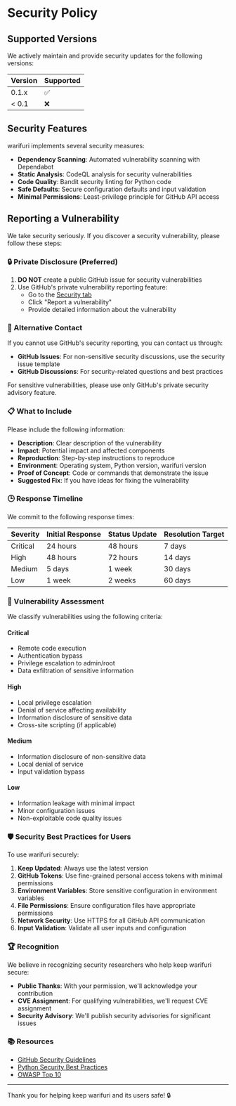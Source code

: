 # Security Policy

## Supported Versions

We actively maintain and provide security updates for the following versions:

| Version | Supported          |
| ------- | ------------------ |
| 0.1.x   | :white_check_mark: |
| < 0.1   | :x:                |

## Security Features

warifuri implements several security measures:

- **Dependency Scanning**: Automated vulnerability scanning with Dependabot
- **Static Analysis**: CodeQL analysis for security vulnerabilities
- **Code Quality**: Bandit security linting for Python code
- **Safe Defaults**: Secure configuration defaults and input validation
- **Minimal Permissions**: Least-privilege principle for GitHub API access

## Reporting a Vulnerability

We take security seriously. If you discover a security vulnerability, please follow these steps:

### 🔒 Private Disclosure (Preferred)

1. **DO NOT** create a public GitHub issue for security vulnerabilities
2. Use GitHub's private vulnerability reporting feature:
   - Go to the [Security tab](https://github.com/f43a9a/warifuri/security)
   - Click "Report a vulnerability"
   - Provide detailed information about the vulnerability

### 📧 Alternative Contact

If you cannot use GitHub's security reporting, you can contact us through:
- **GitHub Issues**: For non-sensitive security discussions, use the security issue template
- **GitHub Discussions**: For security-related questions and best practices

For sensitive vulnerabilities, please use only GitHub's private security advisory feature.

### 📋 What to Include

Please include the following information:

- **Description**: Clear description of the vulnerability
- **Impact**: Potential impact and affected components
- **Reproduction**: Step-by-step instructions to reproduce
- **Environment**: Operating system, Python version, warifuri version
- **Proof of Concept**: Code or commands that demonstrate the issue
- **Suggested Fix**: If you have ideas for fixing the vulnerability

### 🕒 Response Timeline

We commit to the following response times:

| Severity | Initial Response | Status Update | Resolution Target |
|----------|------------------|---------------|-------------------|
| Critical | 24 hours         | 48 hours      | 7 days            |
| High     | 48 hours         | 72 hours      | 14 days           |
| Medium   | 5 days           | 1 week        | 30 days           |
| Low      | 1 week           | 2 weeks       | 60 days           |

### 🎯 Vulnerability Assessment

We classify vulnerabilities using the following criteria:

#### Critical
- Remote code execution
- Authentication bypass
- Privilege escalation to admin/root
- Data exfiltration of sensitive information

#### High
- Local privilege escalation
- Denial of service affecting availability
- Information disclosure of sensitive data
- Cross-site scripting (if applicable)

#### Medium
- Information disclosure of non-sensitive data
- Local denial of service
- Input validation bypass

#### Low
- Information leakage with minimal impact
- Minor configuration issues
- Non-exploitable code quality issues

### 🛡️ Security Best Practices for Users

To use warifuri securely:

1. **Keep Updated**: Always use the latest version
2. **GitHub Tokens**: Use fine-grained personal access tokens with minimal permissions
3. **Environment Variables**: Store sensitive configuration in environment variables
4. **File Permissions**: Ensure configuration files have appropriate permissions
5. **Network Security**: Use HTTPS for all GitHub API communication
6. **Input Validation**: Validate all user inputs and configuration

### 🏆 Recognition

We believe in recognizing security researchers who help keep warifuri secure:

- **Public Thanks**: With your permission, we'll acknowledge your contribution
- **CVE Assignment**: For qualifying vulnerabilities, we'll request CVE assignment
- **Security Advisory**: We'll publish security advisories for significant issues

### 📚 Resources

- [GitHub Security Guidelines](https://docs.github.com/en/code-security)
- [Python Security Best Practices](https://python.org/dev/security/)
- [OWASP Top 10](https://owasp.org/www-project-top-ten/)

---

Thank you for helping keep warifuri and its users safe! 🔒
